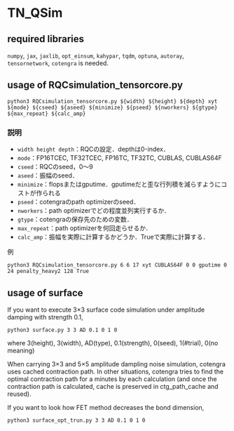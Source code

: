 # TN_QSim

## required libraries
`numpy`, `jax`, `jaxlib`, `opt_einsum`, `kahypar`, `tqdm`, `optuna`, `autoray`, `tensornetwork`, `cotengra` is needed.

## usage of RQCsimulation_tensorcore.py

```
python3 RQCsimulation_tensorcore.py ${width} ${height} ${depth} xyt ${mode} ${cseed} ${aseed} ${minimize} ${pseed} ${nworkers} ${gtype} ${max_repeat} ${calc_amp}
```

### 説明

- `width height depth`：RQCの設定．depthは0-index．
- `mode`：FP16TCEC, TF32TCEC, FP16TC, TF32TC, CUBLAS, CUBLAS64F
- `cseed`：RQCのseed，0〜9
- `aseed`：振幅のseed．
- `minimize`：flopsまたはgputime．gputimeだと歪な行列積を減らすようにコストが作られる
- `pseed`：cotengraのpath optimizerのseed．
- `nworkers`：path optimizerでどの程度並列実行するか．
- `gtype`：cotengraの保存先のための変数．
- `max_repeat`：path optimizerを何回走らせるか．
- `calc_amp`：振幅を実際に計算するかどうか．Trueで実際に計算する．

例
```
python3 RQCsimulation_tensorcore.py 6 6 17 xyt CUBLAS64F 0 0 gputime 0 24 penalty_heavy2 128 True
```

## usage of surface
If you want to execute 3×3 surface code simulation under amplitude damping with strength 0.1,
```
python3 surface.py 3 3 AD 0.1 0 1 0
```
where 3(height), 3(width), AD(type), 0.1(strength), 0(seed), 1(#trial), 0(no meaning)

When carrying 3×3 and 5×5 amplitude dampling noise simulation, cotengra uses cached contraction path.
In other situations, cotengra tries to find the optimal contraction path for a minutes by each calculation
(and once the contraction path is calculated, cache is preserved in ctg_path_cache and reused).

If you want to look how FET method decreases the bond dimension,
```
python3 surface_opt_trun.py 3 3 AD 0.1 0 1 0
```